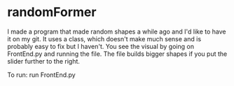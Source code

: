 # randomFormer

I made a program that made random shapes a while ago and I'd like to have it on my git. 
It uses a class, which doesn't make much sense and is probably easy to fix but I haven't. 
You see the visual by going on FrontEnd.py and running the file. 
The file builds bigger shapes if you put the slider further to the right. 

To run: 
    run FrontEnd.py